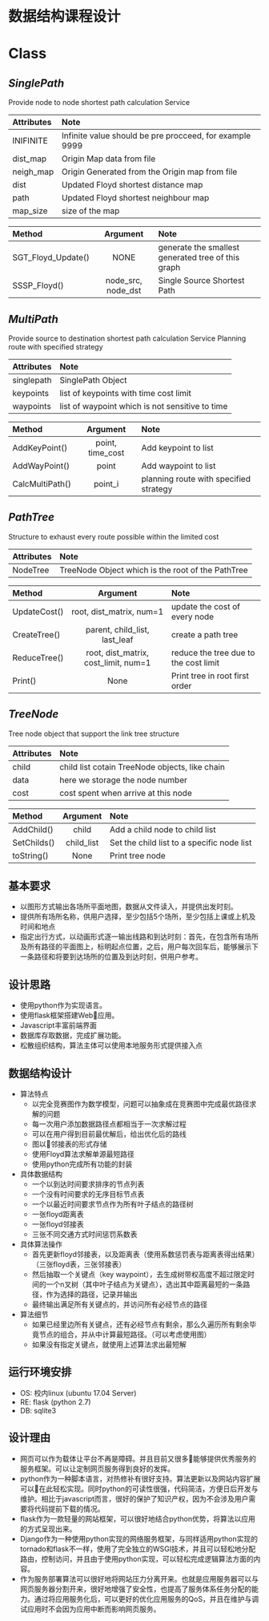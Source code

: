 #   数据结构课程设计

#   Class
## ***SinglePath***
Provide node to node shortest path calculation Service

|Attributes  | Note|
|:------|:-----|
|INIFINITE  |   Infinite value should be pre procceed, for example 9999|
|dist_map   |   Origin Map data from file|
|neigh_map  |   Origin Generated from the Origin map from file|
|dist       |   Updated Floyd shortest distance map|
|path       |   Updated Floyd shortest neighbour map|
|map_size   |   size of the map|

|Method |Argument|Note|
|:------|:-----:|:----|
|SGT_Floyd_Update() |   NONE    |   generate the smallest generated tree of this graph|
|SSSP_Floyd()|  node_src, node_dst  |   Single Source Shortest Path|

##  ***MultiPath***
Provide source to destination shortest path calculation Service
Planning route with specified strategy

|Attributes  | Note|
|:------|:-----|
|singlepath |   SinglePath Object|
|keypoints  |   list of keypoints with time cost limit|
|waypoints  |   list of waypoint which is not sensitive to time|
 
|Method |Argument|Note|
|:------|:-----:|:----|
|AddKeyPoint()  |   point, time_cost    |   Add keypoint to list|
|AddWayPoint()  |   point   |   Add waypoint to list|
|CalcMultiPath()    |   point_i |   planning route with specified strategy|

##  ***PathTree***
Structure to exhaust every route possible within the limited cost

|Attributes  | Note|
|:------|:-----|
|NodeTree   |   TreeNode Object which is the root of the PathTree|
 
|Method |Argument|Note|
|:------|:-----:|:----|
|UpdateCost()   |   root, dist_matrix, num=1 |   update the cost of every node|
|CreateTree()   |   parent, child_list, last_leaf   |  create a  path tree|
|ReduceTree()   |   root, dist_matrix, cost_limit, num=1    |   reduce the tree due to the cost limit|
|Print()        |   None    |   Print tree in root first order| 

##  ***TreeNode***
Tree node object that support the link tree structure

|Attributes  | Note|
|:------|:-----|
|child  |   child list cotain TreeNode objects, like chain|
|data   |   here we storage the node number|
|cost   |   cost spent when arrive at this node|
 
|Method |Argument|Note|
|:------|:-----:|:----|
|AddChild()   |   child |   Add a child node to child list|
|SetChilds()   |   child_list   |  Set the child list to a specific node list|
|toString()        |   None    |   Print tree node| 


##  基本要求
*   以图形方式输出各场所平面地图，数据从文件读入，并提供出发时刻。
*   提供所有场所名称，供用户选择，至少包括5个场所，至少包括上课或上机及时间和地点
*   指定出行方式，以动画形式逐一输出线路和到达时刻：首先，在包含所有场所及所有路径的平面图上，标明起点位置，之后，用户每次回车后，能够展示下一条路径和将要到达场所的位置及到达时刻，供用户参考。

##  设计思路
*   使用python作为实现语言。
*   使用flask框架搭建Web应用。
*   Javascript丰富前端界面
*   数据库存取数据，完成扩展功能。
*   松散组织结构，算法主体可以使用本地服务形式提供接入点

##  数据结构设计
*   算法特点
    *   以完全竞赛图作为数学模型，问题可以抽象成在竞赛图中完成最优路径求解的问题
    *   每一次用户添加数据路径点都相当于一次求解过程
    *   可以在用户得到目前最优解后，给出优化后的路线
    *   图以邻接表的形式存储
    *   使用Floyd算法求解单源最短路径
    *   使用python完成所有功能的封装
*   具体数据结构
    *   一个以到达时间要求排序的节点列表
    *   一个没有时间要求的无序目标节点表
    *   一个以最近时间要求节点作为所有叶子结点的路径树
    *   一张floyd距离表
    *   一张floyd邻接表
    *   三张不同交通方式时间惩罚系数表
*   具体算法操作
    *   首先更新floyd邻接表，以及距离表（使用系数惩罚表与距离表得出结果）（三张floyd表，三张邻接表）
    *   然后抽取一个关键点（key waypoint），去生成树带权高度不超过限定时间的一个n叉树（其中叶子结点为关键点），选出其中距离最短的一条路径，作为选择的路径，记录并输出
    *   最终输出满足所有关键点的，并访问所有必经节点的路径
*   算法细节
    *   如果已经里边所有关键点，还有必经节点有剩余，那么久遍历所有剩余毕竟节点的组合，并从中计算最短路径。（可以考虑使用图）
    *   如果没有指定关键点，就使用上述算法求出最短解


##  运行环境安排
*   OS:     校内linux (ubuntu 17.04 Server)
*   RE:     flask  (python 2.7)
*   DB:     sqlite3

##  设计理由
*   网页可以作为载体让平台不再是障碍。并且目前又很多能够提供优秀服务的服务框架。可以让定制网页服务得到良好的发挥。
*   python作为一种脚本语言，对热修补有很好支持。算法更新以及网站内容扩展可以在此轻松实现。同时python的可读性很强，代码简洁，方便日后开发与维护。相比于javascript而言，很好的保护了知识产权，因为不会涉及用户需要将代码提前下载的情况。
*   flask作为一款轻量的网站框架，可以很好地结合python优势，将算法以应用的方式呈现出来。
*   Django作为一种使用python实现的网络服务框架，与同样适用python实现的tornado和flask不一样，使用了完全独立的WSGI技术，并且可以轻松地分配路由，控制访问，并且由于使用python实现，可以轻松完成逻辑算法方面的内容。
*   作为服务部署算法可以很好地将网站压力分离开来。也就是应用服务器可以与网页服务器分割开来，很好地增强了安全性，也提高了服务体系任务分配的能力。通过将应用服务化后，可以更好的优化应用服务的QoS，并且在维护与调试应用时不会因为应用中断而影响网页服务。
